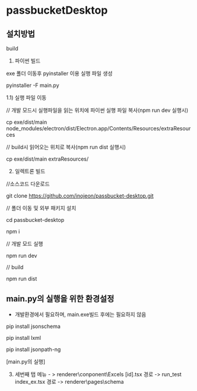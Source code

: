 # passbucketDesktop

## 설치방법
build
1) 파이썬 빌드


exe   폴더 이동후 pyinstaller 이용 실행 파일 생성

pyinstaller -F main.py

1.1) 실행 파일 이동

// 개발 모드시 실행파일을 읽는 위치에 파이썬 실행 파일 복사(npm run dev 실행시)

cp exe/dist/main node_modules/electron/dist/Electron.app/Contents/Resources/extraResources

// build시 읽어오는 위치로 복사(npm run dist 실행시)

cp exe/dist/main extraResources/

2) 일렉트론 빌드

//소스코드 다운로드

git clone https://github.com/inojeon/passbucket-desktop.git

// 폴더 이동 및 외부 패키지 설치

cd passbucket-desktop

npm i

// 개발 모드 실행

npm run dev


// build

npm run dist 


## main.py의 실행을 위한 환경설정

* 개발환경에서 필요하며, main.exe빌드 후에는 필요하지 않음

pip install jsonschema

pip install lxml

pip install jsonpath-ng

[main.py의 실행]







3. 세번째 탭 메뉴 - > renderer\conponent\Excels
   [id].tsx 경로 -> run_test
   index_ex.tsx 경로 -> renderer\pages\schema
